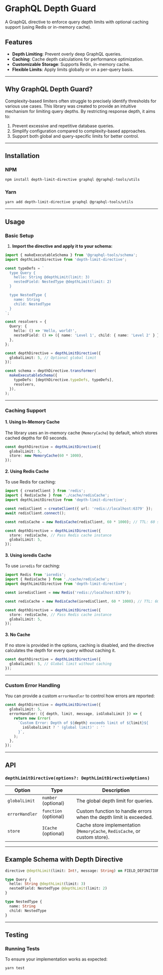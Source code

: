 # GraphQL Depth Guard

A GraphQL directive to enforce query depth limits with optional caching support (using Redis or in-memory cache).

## Features

- **Depth Limiting**: Prevent overly deep GraphQL queries.
- **Caching**: Cache depth calculations for performance optimization.
- **Customizable Storage**: Supports Redis, in-memory cache.
- **Flexible Limits**: Apply limits globally or on a per-query basis.

---

## Why GraphQL Depth Guard?

Complexity-based limiters often struggle to precisely identify thresholds for various use cases. This library was created to provide an intuitive mechanism for limiting query depths. By restricting response depth, it aims to:

1. Prevent excessive and repetitive database queries.
2. Simplify configuration compared to complexity-based approaches.
3. Support both global and query-specific limits for better control.

---

## Installation

### NPM

```bash
npm install depth-limit-directive graphql @graphql-tools/utils
```

### Yarn

```bash
yarn add depth-limit-directive graphql @graphql-tools/utils
```

---

## Usage

### Basic Setup

1. **Import the directive and apply it to your schema:**

```ts
import { makeExecutableSchema } from '@graphql-tools/schema';
import depthLimitDirective from 'depth-limit-directive';

const typeDefs = `
  type Query {
    hello: String @depthLimit(limit: 3)
    nestedField: NestedType @depthLimit(limit: 2)
  }

  type NestedType {
    name: String
    child: NestedType
  }
`;

const resolvers = {
  Query: {
    hello: () => 'Hello, world!',
    nestedField: () => ({ name: 'Level 1', child: { name: 'Level 2' } }),
  },
};

const depthDirective = depthLimitDirective({
  globalLimit: 5, // Optional global limit
});

const schema = depthDirective.transformer(
  makeExecutableSchema({
    typeDefs: [depthDirective.typeDefs, typeDefs],
    resolvers,
  }),
);
```

---

### Caching Support

#### 1. **Using In-Memory Cache**

The library uses an in-memory cache (`MemoryCache`) by default, which stores cached depths for 60 seconds.

```ts
const depthDirective = depthLimitDirective({
  globalLimit: 5,
  store: new MemoryCache(60 * 1000),
});
```

#### 2. **Using Redis Cache**

To use Redis for caching:

```ts
import { createClient } from 'redis';
import { RedisCache } from './cache/redisCache';
import depthLimitDirective from 'depth-limit-directive';

const redisClient = createClient({ url: 'redis://localhost:6379' });
await redisClient.connect();

const redisCache = new RedisCache(redisClient, 60 * 1000); // TTL: 60 seconds

const depthDirective = depthLimitDirective({
  store: redisCache, // Pass Redis cache instance
  globalLimit: 5,
});
```

#### 3. **Using ioredis Cache**

To use `ioredis` for caching:

```ts
import Redis from 'ioredis';
import { RedisCache } from './cache/redisCache';
import depthLimitDirective from 'depth-limit-directive';

const ioredisClient = new Redis('redis://localhost:6379');

const redisCache = new RedisCache(ioredisClient, 60 * 1000); // TTL: 60 seconds

const depthDirective = depthLimitDirective({
  store: redisCache, // Pass Redis cache instance
  globalLimit: 5,
});
```

#### 3. **No Cache**

If no store is provided in the options, caching is disabled, and the directive calculates the depth for every query without caching it.

```ts
const depthDirective = depthLimitDirective({
  globalLimit: 5, // Global limit without caching
});
```

---

### Custom Error Handling

You can provide a custom `errorHandler` to control how errors are reported:

```ts
const depthDirective = depthLimitDirective({
  globalLimit: 5,
  errorHandler: ({ depth, limit, message, isGlobalLimit }) => {
    return new Error(
      `Custom Error: Depth of ${depth} exceeds limit of ${limit}${
        isGlobalLimit ? ' (global limit)' : ''
      }`,
    );
  },
});
```

---

## API

### `depthLimitDirective(options?: DepthLimitDirectiveOptions)`

| Option         | Type                  | Description                                                                |
| -------------- | --------------------- | -------------------------------------------------------------------------- |
| `globalLimit`  | `number` (optional)   | The global depth limit for queries.                                        |
| `errorHandler` | `function` (optional) | Custom function to handle errors when the depth limit is exceeded.         |
| `store`        | `ICache` (optional)   | Cache store implementation (`MemoryCache`, `RedisCache`, or custom store). |

---

## Example Schema with Depth Directive

```graphql
directive @depthLimit(limit: Int!, message: String) on FIELD_DEFINITION

type Query {
  hello: String @depthLimit(limit: 3)
  nestedField: NestedType @depthLimit(limit: 2)
}

type NestedType {
  name: String
  child: NestedType
}
```

---

## Testing

### Running Tests

To ensure your implementation works as expected:

```bash
yarn test
```
